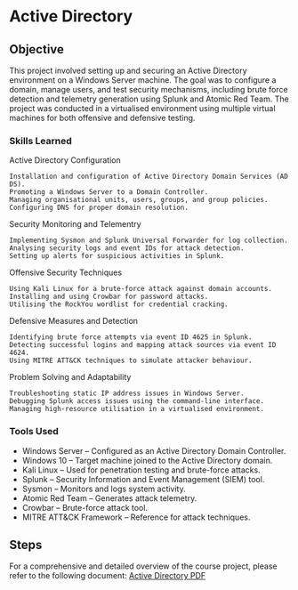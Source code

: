 # Active Directory

## Objective
This project involved setting up and securing an Active Directory environment on a Windows Server machine. The goal was to configure a domain, manage users, and test security mechanisms, including brute force detection and telemetry generation using Splunk and Atomic Red Team. The project was conducted in a virtualised environment using multiple virtual machines for both offensive and defensive testing.

### Skills Learned
Active Directory Configuration

    Installation and configuration of Active Directory Domain Services (AD DS).
    Promoting a Windows Server to a Domain Controller.
    Managing organisational units, users, groups, and group policies.
    Configuring DNS for proper domain resolution.

Security Monitoring and Telementry

    Implementing Sysmon and Splunk Universal Forwarder for log collection.
    Analysing security logs and event IDs for attack detection.
    Setting up alerts for suspicious activities in Splunk.

Offensive Security Techniques

    Using Kali Linux for a brute-force attack against domain accounts.
    Installing and using Crowbar for password attacks.
    Utilising the RockYou wordlist for credential cracking.


Defensive Measures and Detection

    Identifying brute force attempts via event ID 4625 in Splunk.
    Detecting successful logins and mapping attack sources via event ID 4624.
    Using MITRE ATT&CK techniques to simulate attacker behaviour.

Problem Solving and Adaptability

    Troubleshooting static IP address issues in Windows Server.
    Debugging Splunk access issues using the command-line interface.
    Managing high-resource utilisation in a virtualised environment.


### Tools Used
- Windows Server – Configured as an Active Directory Domain Controller.  
- Windows 10 – Target machine joined to the Active Directory domain.  
- Kali Linux – Used for penetration testing and brute-force attacks.  
- Splunk – Security Information and Event Management (SIEM) tool.  
- Sysmon – Monitors and logs system activity.  
- Atomic Red Team – Generates attack telemetry.  
- Crowbar – Brute-force attack tool.  
- MITRE ATT&CK Framework – Reference for attack techniques.  


## Steps

For a comprehensive and detailed overview of the course project, please refer to the following document:
[Active Directory PDF](https://github.com/A7HXF/Active-Directory/blob/main/Active%20Directory%20Project.pdf)
